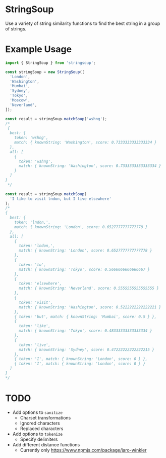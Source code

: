 # StringSoup

Use a variety of string similarity functions to find the best string in a group of strings.

# Example Usage

```typescript
import { StringSoup } from 'stringsoup';

const stringSoup = new StringSoup([
  'London',
  'Washington',
  'Mumbai',
  'Sydney',
  'Tokyo',
  'Moscow',
  'Neverland',
]);

const result = stringSoup.matchSoup('wshng');
/*
 {
  best: {
    token: 'wshng',
    match: { knownString: 'Washington', score: 0.7333333333333334 }
  },
  all: [
    {
      token: 'wshng',
      match: { knownString: 'Washington', score: 0.7333333333333334 }
    }
  ]
}
 */

const result = stringSoup.matchSoup(
  'I like to visit lndon, but I live elsewhere'
);
/*
{
  best: {
    token: 'lndon,',
    match: { knownString: 'London', score: 0.6527777777777778 }
  },
  all: [
    {
      token: 'lndon,',
      match: { knownString: 'London', score: 0.6527777777777778 }
    },
    {
      token: 'to',
      match: { knownString: 'Tokyo', score: 0.5666666666666667 }
    },
    {
      token: 'elsewhere',
      match: { knownString: 'Neverland', score: 0.5555555555555555 }
    },
    {
      token: 'visit',
      match: { knownString: 'Washington', score: 0.5222222222222221 }
    },
    { token: 'but', match: { knownString: 'Mumbai', score: 0.5 } },
    {
      token: 'like',
      match: { knownString: 'Tokyo', score: 0.48333333333333334 }
    },
    {
      token: 'live',
      match: { knownString: 'Sydney', score: 0.47222222222222215 }
    },
    { token: 'I', match: { knownString: 'London', score: 0 } },
    { token: 'I', match: { knownString: 'London', score: 0 } }
  ]
}
*/
```

# TODO

- Add options to `sanitize`
  - Charset transformations
  - Ignored characters
  - Replaced characters
- Add options to `tokenize`
  - Specify delimiters
- Add different distance functions
  - Currently only https://www.npmjs.com/package/jaro-winkler
